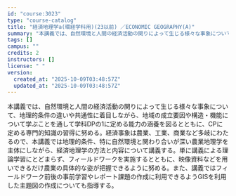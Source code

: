 ```yaml
---
id: "course:3023"
type: "course-catalog"
title: "経済地理学a(環経学科用)(23以前) ／ECONOMIC GEOGRAPHY(A)"
summary: "本講義では、自然環境と人間の経済活動の関りによって生じる様々な事象について、地理的条件の違いや共通性に着目しながら、地域の成立要因や構造・機能について学ぶことを通して学科DPの1に定める能力の涵養を図るとともに、CPに定める専門的知識の習得…"
tags: []
campus: ""
credits: 2
instructors: []
license: " "
version:
  created_at: "2025-10-09T03:48:57Z"
  updated_at: "2025-10-09T03:48:57Z"
---
```


本講義では、自然環境と人間の経済活動の関りによって生じる様々な事象について、地理的条件の違いや共通性に着目しながら、地域の成立要因や構造・機能について学ぶことを通して学科DPの1に定める能力の涵養を図るとともに、CPに定める専門的知識の習得に努める。経済事象は農業、工業、商業など多岐にわたるので、本講義では地理的条件、特に自然環境と関わり合いが深い農業地理学を主体にしながら、経済地理学の方法と内容について講義する。単に講義による理論学習にとどまらず、フィールドワークを実施するとともに、映像資料などを用いできるだけ農業の具体的な姿が把握できるように努める。また、講義ではフィールドワーク前後の事前学習やレポート課題の作成に利用できるようGISを利用した主題図の作成についても指導する。
